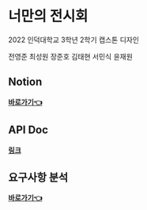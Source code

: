 # 너만의 전시회
2022 인덕대학교 3학년 2학기 캡스톤 디자인

전영준
최성원
장준호
김태현 
서민식
윤재원

## Notion
[**바로가기👈**](https://own-exhibition.notion.site/Own-Exhibition-61d2dcf0983a4ea393301c9f2453374a)

## API Doc
[**링크**](https://github.com/Induk-Capstone-Culture-island/.github/your_exhibition_API.html)

## 요구사항 분석
[**바로가기👈**](https://github.com/Induk-Capstone-Culture-island/.github#%EC%9A%94%EA%B5%AC%EC%82%AC%ED%95%AD-%EB%B6%84%EC%84%9D)
